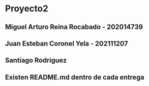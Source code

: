 # Proyecto2
## Miguel Arturo Reina Rocabado - 202014739
## Juan Esteban Coronel Yela - 202111207
## Santiago Rodriguez
## Existen README.md dentro de cada entrega
